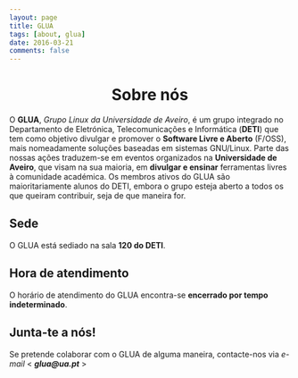 ```yaml
---
layout: page
title: GLUA
tags: [about, glua]
date: 2016-03-21
comments: false
---
```


# <center>Sobre nós</center>

O **GLUA**, *Grupo Linux da Universidade de Aveiro*, é um grupo integrado no Departamento de Eletrónica, Telecomunicações e Informática (**DETI**) que tem como objetivo divulgar e promover o **Software Livre e Aberto** (F/OSS), mais nomeadamente soluções baseadas em sistemas GNU/Linux.
Parte das nossas ações traduzem-se em eventos organizados na **Universidade de Aveiro**, que visam na sua maioria, em **divulgar e ensinar** ferramentas livres à comunidade académica.
Os membros ativos do GLUA são maioritariamente alunos do DETI, embora o grupo esteja aberto a todos os que queiram contribuir, seja de que maneira for.

## Sede

O GLUA está sediado na sala **120 do DETI**.

## Hora de atendimento

O horário de atendimento do GLUA encontra-se **encerrado por tempo indeterminado**.

## Junta-te a nós!
Se pretende colaborar com o GLUA de alguma maneira, contacte-nos via *e-mail* < ___glua@ua.pt___ >
